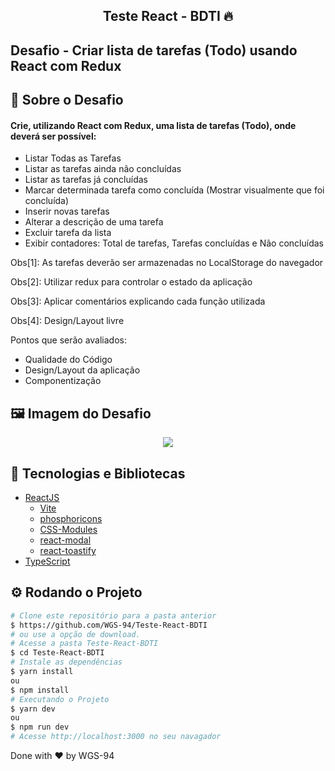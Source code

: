 <!-- Logotipo 
<div align="center">
  <img src="./Assets/ignite.png">
</div>-->

<!-- Title -->
<h2 align="center"> Teste React - BDTI 🔥</h2>

<!-- Subtitle -->
<h2> Desafio - Criar lista de tarefas (Todo) usando React com Redux</h2>

<!-- Badges 
<p align="center">
  <a href="https://rocketseat.com.br">
    <img alt="Made by Rocketseat" src="https://img.shields.io/badge/made%20by-Rocketseat-%2306b656?style=flat-square">
  </a>
  <img alt="GitHub language count" src="https://img.shields.io/github/languages/count/brunoemferreira/rocketseat-ignite-dt-money?color=%2304D361?style=flat-square">
  <img alt="Repository size" src="https://img.shields.io/github/repo-size/brunoemferreira/rocketseat-ignite-dt-money?style=flat-square">
  <img alt="GitHub last commit" src="https://img.shields.io/github/last-commit/brunoemferreira/rocketseat-ignite-dt-money?style=flat-square">
</p>-->

<!-- Sobre o Projeto -->
## 🚀 Sobre o Desafio

#### Crie, utilizando React com Redux, uma lista de tarefas (Todo), onde deverá ser possível:

- Listar Todas as Tarefas
- Listar as tarefas ainda não concluídas
- Listar as tarefas já concluídas
- Marcar determinada tarefa como concluída (Mostrar visualmente que foi concluída)
- Inserir novas tarefas
- Alterar a descrição de uma tarefa
- Excluir tarefa da lista
- Exibir contadores: Total de tarefas, Tarefas concluídas e Não concluídas

Obs[1]: As tarefas deverão ser armazenadas no LocalStorage do navegador

Obs[2]: Utilizar redux para controlar o estado da aplicação

Obs[3]: Aplicar comentários explicando cada função utilizada

Obs[4]: Design/Layout livre

Pontos que serão avaliados:
- Qualidade do Código
- Design/Layout da aplicação
- Componentização

## 🖼️ Imagem do Desafio

<div align="center">
  <img src="https://user-images.githubusercontent.com/87288949/172735831-52a6f299-346e-47b1-b7b7-b4d2a245fcc8.PNG">
</div>

## 🧰 Tecnologias e Bibliotecas

* [ReactJS](https://pt-br.reactjs.org/tutorial/tutorial.html)
  * [Vite](https://www.npmjs.com/package/styled-components)
  * [phosphoricons](https://phosphoricons.com/)
  * [CSS-Modules](https://github.com/css-modules/css-modules) 
  * [react-modal](https://www.npmjs.com/package/react-modal) 
  * [react-toastify](https://www.npmjs.com/package/react-toastify) 
* [TypeScript](https://www.typescriptlang.org/)

<!--### Tools para criar API Fake
 * [MirageJS]()-->

## ⚙️ Rodando o Projeto
```bash
# Clone este repositório para a pasta anterior
$ https://github.com/WGS-94/Teste-React-BDTI
# ou use a opção de download.
# Acesse a pasta Teste-React-BDTI
$ cd Teste-React-BDTI
# Instale as dependências
$ yarn install
ou
$ npm install
# Executando o Projeto
$ yarn dev 
ou
$ npm run dev
# Acesse http://localhost:3000 no seu navagador
```
Done with ♥ by WGS-94
